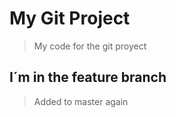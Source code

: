 # My Git Project

> My code for the git proyect

## I´m in the feature branch

> Added to master again
